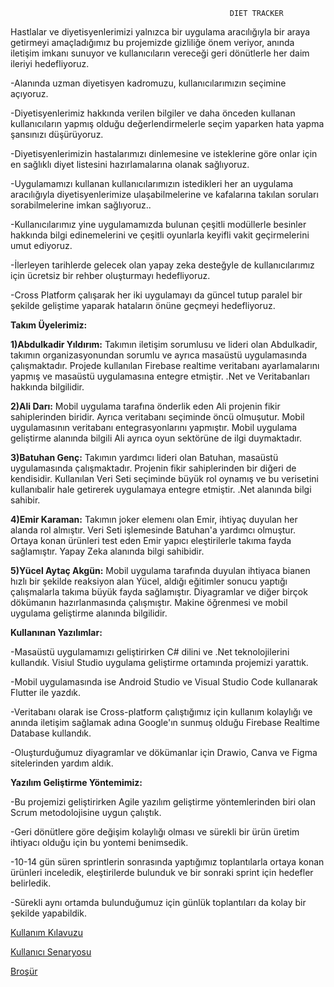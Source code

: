                                                      DIET TRACKER

  Hastlalar ve diyetisyenlerimizi yalnızca bir uygulama aracılığıyla bir araya getirmeyi amaçladığımız bu projemizde gizliliğe önem veriyor,
anında iletişim imkanı sunuyor ve kullanıcıların vereceği geri dönütlerle her daim ileriyi hedefliyoruz.

  -Alanında uzman diyetisyen kadromuzu, kullanıcılarımızın seçimine açıyoruz.

  -Diyetisyenlerimiz hakkında verilen bilgiler ve daha önceden kullanan kullanıcıların yapmış olduğu değerlendirmelerle seçim yaparken hata yapma şansınızı düşürüyoruz.
  
  -Diyetisyenlerimizin hastalarımızı dinlemesine ve isteklerine göre onlar için en sağlıklı diyet listesini hazırlamalarına olanak sağlıyoruz.

  -Uygulamamızı kullanan kullanıcılarımızın istedikleri her an uygulama aracılığıyla diyetisyenlerimize ulaşabilmelerine ve
kafalarına takılan soruları sorabilmelerine imkan sağlıyoruz..

  -Kullanıcılarımız yine uygulamamızda bulunan çeşitli modüllerle besinler hakkında bilgi edinemelerini ve çeşitli oyunlarla keyifli vakit geçirmelerini umut ediyoruz.

  -İlerleyen tarihlerde gelecek olan yapay zeka desteğyle de kullanıcılarımız için ücretsiz bir rehber oluşturmayı hedefliyoruz.

  -Cross Platform çalışarak her iki uygulamayı da güncel tutup paralel bir şekilde geliştime yaparak hataların önüne geçmeyi hedefliyoruz.

**Takım Üyelerimiz:**

**1)Abdulkadir Yıldırım:** Takımın iletişim sorumlusu ve lideri olan Abdulkadir, takımın organizasyonundan sorumlu ve ayrıca masaüstü uygulamasında çalışmaktadır.
Projede kullanılan Firebase realtime veritabanı ayarlamalarını yapmış ve masaüstü uygulamasına entegre etmiştir. .Net ve Veritabanları hakkında bilgilidir.
   
**2)Ali Darı:** Mobil uygulama tarafına önderlik eden Ali projenin fikir sahiplerinden biridir. Ayrıca veritabanı seçiminde öncü olmuşutur. Mobil uygulamasının
veritabanı entegrasyonlarını yapmıştır. Mobil uygulama geliştirme alanında bilgili Ali ayrıca oyun sektörüne de ilgi duymaktadır.
    
**3)Batuhan Genç:** Takımın yardımcı lideri olan Batuhan, masaüstü uygulamasında çalışmaktadır. Projenin fikir sahiplerinden bir diğeri de kendisidir.
Kullanılan Veri Seti seçiminde büyük rol oynamış ve bu verisetini kullanıbalir hale getirerek uygulamaya entegre etmiştir. .Net alanında bilgi sahibir.
    
**4)Emir Karaman:** Takımın joker elemenı olan Emir, ihtiyaç duyulan her alanda rol almıştır. Veri Seti işlemesinde Batuhan'a yardımcı olmuştur.
Ortaya konan ürünleri test eden Emir yapıcı eleştirilerle takıma fayda sağlamıştır. Yapay Zeka alanında bilgi sahibidir. 
    
**5)Yücel Aytaç Akgün:** Mobil uygulama tarafında duyulan ihtiyaca bianen hızlı bir şekilde reaksiyon alan Yücel, aldığı eğitimler sonucu yaptığı çalışmalarla takıma
büyük fayda sağlamıştır.  Diyagramlar ve diğer birçok dökümanın hazırlanmasında çalışmıştır. Makine öğrenmesi ve mobil uygulama geliştirme alanında bilgilidir.


**Kullanınan Yazılımlar:**

-Masaüstü uygulamamızı geliştirirken C# dilini ve .Net teknolojilerini kullandık. Visiul Studio uygulama geliştirme ortamında projemizi yarattık.

-Mobil uygulamasında ise Android Studio ve Visual Studio Code kullanarak Flutter ile yazdık. 

-Veritabanı olarak ise Cross-platform çalıştığımız için kullanım kolaylığı ve anında iletişim sağlamak adına Google'ın sunmuş olduğu Firebase Realtime Database kullandık.

-Oluşturduğumuz diyagramlar ve dökümanlar için Drawio, Canva ve Figma sitelerinden yardım aldık.  

**Yazılım Geliştirme Yöntemimiz:**

-Bu projemizi geliştirirken Agile yazılım geliştirme yöntemlerinden biri olan Scrum metodolojisine uygun çalıştık. 

-Geri dönütlere göre değişim kolaylığı olması ve sürekli bir ürün üretim ihtiyacı olduğu için bu yontemi benimsedik. 

-10-14 gün süren sprintlerin sonrasında yaptığımız toplantılarla ortaya konan ürünleri inceledik, eleştirilerde bulunduk ve bir sonraki sprint için hedefler belirledik.

-Sürekli aynı ortamda bulunduğumuz için günlük toplantıları da kolay bir şekilde yapabildik.


[Kullanım Kılavuzu](Belgeler/Takım10-DietTracker-KullanımKılavuzu-V2.pdf)

[Kullanıcı Senaryosu](Belgeler/Takım10-DietTracker-KullanıcıSenaryosu.pdf)

[Broşür](Belgeler/Takım10-DietTracker-Katalog-V2.pdf)







